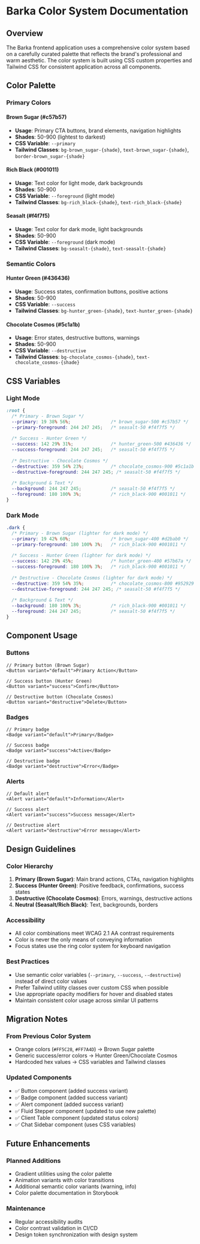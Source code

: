 # Barka Color System Documentation

## Overview

The Barka frontend application uses a comprehensive color system based on a carefully curated palette that reflects the brand's professional and warm aesthetic. The color system is built using CSS custom properties and Tailwind CSS for consistent application across all components.

## Color Palette

### Primary Colors

#### Brown Sugar (#c57b57)
- **Usage**: Primary CTA buttons, brand elements, navigation highlights
- **Shades**: 50-900 (lightest to darkest)
- **CSS Variable**: `--primary`
- **Tailwind Classes**: `bg-brown_sugar-{shade}`, `text-brown_sugar-{shade}`, `border-brown_sugar-{shade}`

#### Rich Black (#001011)
- **Usage**: Text color for light mode, dark backgrounds
- **Shades**: 50-900
- **CSS Variable**: `--foreground` (light mode)
- **Tailwind Classes**: `bg-rich_black-{shade}`, `text-rich_black-{shade}`

#### Seasalt (#f4f7f5)
- **Usage**: Text color for dark mode, light backgrounds
- **Shades**: 50-900
- **CSS Variable**: `--foreground` (dark mode)
- **Tailwind Classes**: `bg-seasalt-{shade}`, `text-seasalt-{shade}`

### Semantic Colors

#### Hunter Green (#436436)
- **Usage**: Success states, confirmation buttons, positive actions
- **Shades**: 50-900
- **CSS Variable**: `--success`
- **Tailwind Classes**: `bg-hunter_green-{shade}`, `text-hunter_green-{shade}`

#### Chocolate Cosmos (#5c1a1b)
- **Usage**: Error states, destructive buttons, warnings
- **Shades**: 50-900
- **CSS Variable**: `--destructive`
- **Tailwind Classes**: `bg-chocolate_cosmos-{shade}`, `text-chocolate_cosmos-{shade}`

## CSS Variables

### Light Mode
```css
:root {
  /* Primary - Brown Sugar */
  --primary: 19 38% 56%;               /* brown_sugar-500 #c57b57 */
  --primary-foreground: 244 247 245;   /* seasalt-50 #f4f7f5 */
  
  /* Success - Hunter Green */
  --success: 142 29% 31%;              /* hunter_green-500 #436436 */
  --success-foreground: 244 247 245;   /* seasalt-50 #f4f7f5 */
  
  /* Destructive - Chocolate Cosmos */
  --destructive: 359 54% 23%;          /* chocolate_cosmos-900 #5c1a1b */
  --destructive-foreground: 244 247 245; /* seasalt-50 #f4f7f5 */
  
  /* Background & Text */
  --background: 244 247 245;           /* seasalt-50 #f4f7f5 */
  --foreground: 180 100% 3%;           /* rich_black-900 #001011 */
}
```

### Dark Mode
```css
.dark {
  /* Primary - Brown Sugar (lighter for dark mode) */
  --primary: 19 42% 60%;               /* brown_sugar-400 #d2bab0 */
  --primary-foreground: 180 100% 3%;   /* rich_black-900 #001011 */
  
  /* Success - Hunter Green (lighter for dark mode) */
  --success: 142 29% 45%;              /* hunter_green-400 #57b67a */
  --success-foreground: 180 100% 3%;   /* rich_black-900 #001011 */
  
  /* Destructive - Chocolate Cosmos (lighter for dark mode) */
  --destructive: 359 54% 35%;          /* chocolate_cosmos-800 #952929 */
  --destructive-foreground: 244 247 245; /* seasalt-50 #f4f7f5 */
  
  /* Background & Text */
  --background: 180 100% 3%;           /* rich_black-900 #001011 */
  --foreground: 244 247 245;           /* seasalt-50 #f4f7f5 */
}
```

## Component Usage

### Buttons
```tsx
// Primary button (Brown Sugar)
<Button variant="default">Primary Action</Button>

// Success button (Hunter Green)
<Button variant="success">Confirm</Button>

// Destructive button (Chocolate Cosmos)
<Button variant="destructive">Delete</Button>
```

### Badges
```tsx
// Primary badge
<Badge variant="default">Primary</Badge>

// Success badge
<Badge variant="success">Active</Badge>

// Destructive badge
<Badge variant="destructive">Error</Badge>
```

### Alerts
```tsx
// Default alert
<Alert variant="default">Information</Alert>

// Success alert
<Alert variant="success">Success message</Alert>

// Destructive alert
<Alert variant="destructive">Error message</Alert>
```

## Design Guidelines

### Color Hierarchy
1. **Primary (Brown Sugar)**: Main brand actions, CTAs, navigation highlights
2. **Success (Hunter Green)**: Positive feedback, confirmations, success states
3. **Destructive (Chocolate Cosmos)**: Errors, warnings, destructive actions
4. **Neutral (Seasalt/Rich Black)**: Text, backgrounds, borders

### Accessibility
- All color combinations meet WCAG 2.1 AA contrast requirements
- Color is never the only means of conveying information
- Focus states use the ring color system for keyboard navigation

### Best Practices
- Use semantic color variables (`--primary`, `--success`, `--destructive`) instead of direct color values
- Prefer Tailwind utility classes over custom CSS when possible
- Use appropriate opacity modifiers for hover and disabled states
- Maintain consistent color usage across similar UI patterns

## Migration Notes

### From Previous Color System
- Orange colors (`#FF5C28`, `#FF7A4D`) → Brown Sugar palette
- Generic success/error colors → Hunter Green/Chocolate Cosmos
- Hardcoded hex values → CSS variables and Tailwind classes

### Updated Components
- ✅ Button component (added success variant)
- ✅ Badge component (added success variant)
- ✅ Alert component (added success variant)
- ✅ Fluid Stepper component (updated to use new palette)
- ✅ Client Table component (updated status colors)
- ✅ Chat Sidebar component (uses CSS variables)

## Future Enhancements

### Planned Additions
- Gradient utilities using the color palette
- Animation variants with color transitions
- Additional semantic color variants (warning, info)
- Color palette documentation in Storybook

### Maintenance
- Regular accessibility audits
- Color contrast validation in CI/CD
- Design token synchronization with design system
